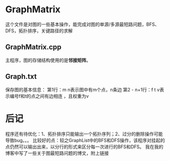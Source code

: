 # GraphMatrix
这个文件是对图的一些基本操作，能完成对图的单源/多源最短路问题，BFS、DFS，拓扑排序，关键路径的求解

## GraphMatrix.cpp
主程序，图的存储结构使用的是**邻接矩阵**。

## Graph.txt
保存图的基本信息：
第1行：m n表示图中有m个点，n条边
第2 - n+1行：f t v表示编号f和t的点之间有边相连 ，且权重为v

# 后记
程序还有待优化：1、拓扑排序只能输出一个拓扑序列；2、过分的删除操作可能导致bug。。。
比较好的点：较之GraphList中的BFS和DFS操作，该程序对挂起的点仍然可以输出出来，以分行的形式来区分每一次进行的BFS和DFS。 
我在我的博客中写了一些关于图最短路问题的博文，附上链接 
